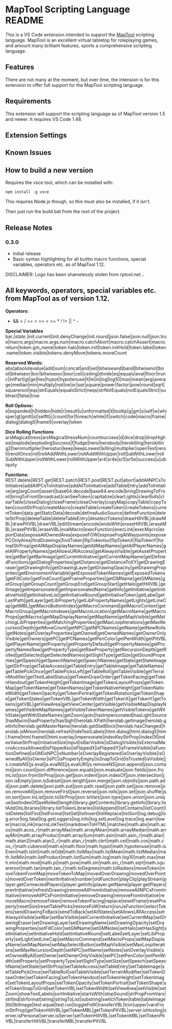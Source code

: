 # MapTool Scripting Language README

This is a VS Code extension intended to support the [MapTool](http://www.rptools.net/toolbox/maptool/) scripting language. 
MapTool is an excellent virtual tabletop for roleplaying games, and amount many brilliant features, sports a comprehensive scripting language. 

## Features

There are not many at the moment, but over time, the intension is for this extension to offer full support for the MapTool scripting language. 

## Requirements

This extension will support the scripting language as of MapTool version 1.5 and newer.
It requires VS Code 1.48.

## Extension Settings



## Known Issues


## How to build a new version
Requires the vsce tool, which can be installed with: 
```
npm install -g vsce
```
This requires Node.js though, so this must also be installed, if it isn't.

Then just run the build.bat from the root of the project.

## Release Notes

### 0.3.0

- Initial release
- Basic syntax highlighting for all builtin macro functions, special variables, operators etc. as of MapTool 1.12. 

DISCLAIMER: Logo has been shamelessly stolen from rptool.net...






## All keywords, operators, special variables etc. from MapTool as of version 1.12. 

**Operators:**
+   &&  =   /   ==  >   >=  <   <=  *   !   !=  ||  ^   -

**Special Variables**
bar.*|state.*|init.current|init.denyChange|init.round|json.false|json.null|json.true|macro.args|macro.args.num|macro.catchAbort|macro.catchAssert|macro.return|token.gm_name|token.halo|token.init|token.initHold|token.label|token.name|token.visible|tokens.denyMove|tokens.moveCount

**Reserved Words:**
abs|absolutevalue|add|sum|concat|and|set|bitwiseand|band|bitwisenot|bnot|bitwiseor|bor|bitwisexor|bxor|ceil|ceiling|divide|eq|equals|eval|floor|trunc|intPart|gt|ge|hex|hypot|hypotenuse|lt|le|ln|log|log10|max|mean|avg|average|median|min|multiply|not|ne|or|sqr|square|power|factor|pow|round|sqrt|squareroot|eqs|strEquals|equalsStrict|neqs|strNotEquals|notEqualsStrict|subtract|false|true

**Roll Options:**
e|expanded|h|hidden|hide|r|result|u|unformatted|t|tooltip|g|gm|s|self|w|whisper|gt|gmtt|st|selftt|c|count|for|foreach|while|if|switch|code|macro|frame|dialog|dialog5|frame5|overlay|token

**Dice Rolling Functions**
arsMagicaStress|arsMagicaStressNum|countsuccess|d|dice|drop|dropHighest|explode|explodingSuccess|f|fudge|hero|herobody|herokilling|herokilling2|heromultiplier|herostun|keep|keepLowest|killing|multiplier|openTest|reroll|rerollOnce|roll|rollAddWithLower|rollAddWithUpper|rollSubWithLower|rollSubWithUpper|rollWithLower|rollWithUpper|sr4|sr4e|sr5|sr5e|success|u|ubiquity

**Functions:**
REST.delete|REST.get|REST.patch|REST.post|REST.put|abort|addAllNPCsToInitiative|addAllPCsToInitiative|addAllToInitiative|addTableEntry|addToInitiative|arg|argCount|assert|base64.decode|base64.encode|bringDrawingToFront|bringToFront|broadcast|canSeeToken|capitalize|clearLights|clearRolls|clearTable|closeDialog|closeFrame|closeOverlay|copyMap|copyTable|copyToken|countStrProp|createMacro|createTable|createToken|createTokens|currentToken|data.getStaticData|decode|defineAudioSource|defineFunction|deleteStrProp|deleteTable|deleteTableEntry|deselectTokens|drawHillVBL|drawMBL|drawPitVBL|drawVBL|editStream|encode|endsWith|eraseHillVBL|eraseMBL|erasePitVBL|eraseVBL|evalMacro|execFunction|execLink|execMacro|exportData|exposeAllOwnedArea|exposeFOW|exposeFogAtWaypoints|exposePCOnlyArea|findDrawings|findToken|flipTokenIso|flipTokenX|flipTokenY|formatStrProp|getAllMapDisplayNames|getAllMapNames|getAllPlayerNames|getAllPropertyNames|getAllowsURIAccess|getAlwaysVisible|getAssetProperties|getBar|getBarImage|getCurrentInitiative|getCurrentMapName|getDefinedFunctions|getDialogProperties|getDistance|getDistanceToXY|getDrawingEraser|getDrawingInfo|getDrawingLayer|getDrawingOpacity|getDrawingProperties|getEnvironmentVariable|getExposedTokenNames|getExposedTokens|getFillColor|getFindCount|getFrameProperties|getGMName|getGMNotes|getGroup|getGroupCount|getGroupEnd|getGroupStart|getHalo|getHillVBL|getImage|getImpersonated|getImpersonatedName|getInfo|getInitiative|getInitiativeHold|getInitiativeList|getInitiativeRound|getInitiativeToken|getLabel|getLastPath|getLayer|getLibProperty|getLibPropertyNames|getLights|getLineCap|getMBL|getMacroButtonIndex|getMacroCommand|getMacroContext|getMacroGroup|getMacroIndexes|getMacroLocation|getMacroName|getMacroProps|getMacros|getMapDisplayName|getMapName|getMapVisible|getMatchingLibProperties|getMatchingProperties|getMaxLoopIterations|getMaxRecursionDepth|getMoveCount|getNPC|getNPCNames|getName|getNewRolls|getNotes|getOverlayProperties|getOwned|getOwnedNames|getOwnerOnlyVisible|getOwners|getPC|getPCNames|getPenColor|getPenWidth|getPitVBL|getPlayerName|getProperty|getPropertyDefault|getPropertyNames|getPropertyNamesRaw|getPropertyType|getRawProperty|getRecursionDepth|getRolled|getSelected|getSelectedNames|getSightType|getSize|getSoundProperties|getSpeech|getSpeechName|getSpeechNames|getState|getStateImage|getStrProp|getTableAccess|getTableEntry|getTableImage|getTableNames|getTablePickOnce|getTablePicksLeft|getTableRoll|getTableVisible|getTerrainModifier|getTextLabelStatus|getTokenDrawOrder|getTokenFacing|getTokenHandout|getTokenHeight|getTokenImage|getTokenLayoutProps|getTokenMap|getTokenName|getTokenNames|getTokenNativeHeight|getTokenNativeWidth|getTokenOpacity|getTokenPortrait|getTokenRotation|getTokenShape|getTokenStates|getTokenVBL|getTokenWidth|getTokenX|getTokenY|getTokens|getVBL|getViewArea|getViewCenter|getVisible|getVisibleMapDisplayNames|getVisibleMapNames|getVisibleTokenNames|getVisibleTokens|getWithState|getWithStateNames|getZoom|goto|hasImpersonated|hasLightSource|hasMacro|hasProperty|hasSight|herolab.XPath|herolab.getImage|herolab.getInfo|herolab.getMasterName|herolab.getStatBlock|herolab.hasChanged|herolab.isMinion|herolab.refresh|hideTextLabels|html.dialog|html.dialog5|html.frame|html.frame5|html.overlay|impersonate|indexKeyStrProp|indexOf|indexValueStrProp|initiativeSize|input|isBarVisible|isDialogVisible|isExternalMacroAccessAllowed|isFlippedIso|isFlippedX|isFlippedY|isFrameVisible|isFunctionDefined|isGM|isNPC|isNumber|sOverlayRegistered|isOverlayVisible|isOwnedByAll|isOwner|isPC|isPropertyEmpty|isSnapToGrid|isTrusted|isVisible|js.createNS|js.eval|js.evalNS|js.evalURI|js.removeNS|json.append|json.contains|json.count|json.difference|json.equals|json.evaluate|json.fields|json.fromList|json.fromStrProp|json.get|json.indent|json.indexOf|json.intersection|json.isEmpty|json.isSubset|json.length|json.merge|json.objrolls|json.path.add|json.path.delete|json.path.put|json.path.read|json.path.set|json.remove|json.removeAll|json.removeFirst|json.reverse|json.rolls|json.set|json.shuffle|json.sort|json.toList|json.toStrProp|json.toVars|json.type|json.union|json.unique|lastIndexOf|lastRolled|length|library.getContents|library.getInfo|library.listAddOnLibraries|library.listTokenLibraries|listAppend|listContains|listCount|listDelete|listFind|listFormat|listGet|listInsert|listReplace|listSort|log.debug|log.error|log.fatal|log.getLoggers|log.info|log.setLevel|log.trace|log.warn|lower|macroLink|macroLinkText|markdownToHTML|matches|math.abs|math.acos|math.acos_r|math.arrayMax|math.arrayMean|math.arrayMedian|math.arrayMin|math.arrayProduct|math.arraySum|math.asin|math.asin_r|math.atan|math.atan2|math.atan2_r|math.atan_r|math.cbrt|math.ceil|math.cos|math.cos_r|math.cuberoot|math.e|math.floor|math.hypot|math.hypotenuse|math.isEven|math.isInt|math.isOdd|math.listMax|math.listMean|math.listMedian|math.listMin|math.listProduct|math.listSum|math.log|math.log10|math.max|math.min|math.mod|math.pi|math.pow|math.sin|math.sin_r|math.sqrt|math.squareroot|math.tan|math.tan_r|math.toDegrees|math.toRadians|moveToken|moveTokenFromMap|moveTokenToMap|movedOverDrawing|movedOverPoints|movedOverToken|nextInitiative|number|oldFunction|playClip|playStream|player.getConnectedPlayers|player.getInfo|player.getName|player.getPlayers|prevInitiative|refreshDrawing|removeAllFromInitiative|removeAllNPCsFromInitiative|removeAllPCsFromInitiative|removeDrawing|removeFromInitiative|removeMacro|removeToken|removeTokenFacing|replace|resetFrame|resetProperty|resetSize|resetTablePicks|restoreFoW|return|runJsFunction|selectTokens|sendDrawingToBack|sendToBack|setAllStates|setAllowsURIAccess|setAlwaysVisible|setBar|setBarVisible|setCurrentInitiative|setCurrentMap|setDrawingEraser|setDrawingLayer|setDrawingName|setDrawingOpacity|setDrawingProperties|setFillColor|setGMName|setGMNotes|setHalo|setHasSight|setInitiative|setInitiativeHold|setInitiativeRound|setLabel|setLayer|setLibProperty|setLight|setLineCap|setMacroCommand|setMacroProps|setMapDisplayName|setMapName|setMapSelectButton|setMapVisible|setMaxLoopIterations|setMaxRecursionDepth|setNPC|setName|setNotes|setOverlayVisible|setOwnedByAll|setOwner|setOwnerOnlyVisible|setPC|setPenColor|setPenWidth|setProperty|setPropertyType|setSightType|setSize|setSpeech|setSpeechName|setState|setStrProp|setTableAccess|setTableEntry|setTableImage|setTablePickOnce|setTableRoll|setTableVisible|setTerrainModifier|setTokenDrawOrder|setTokenFacing|setTokenHandout|setTokenHeight|setTokenImage|setTokenLayoutProps|setTokenOpacity|setTokenPortrait|setTokenShape|setTokenSnapToGrid|setTokenVBL|setTokenWidth|setViewArea|setVisible|setZoom|showTextLabels|sortInitiative|startsWith|stopSound|strPropFromVars|strfind|strformat|string|stringToList|substring|switchToken|table|tableImage|tbl|tblImage|test.equal|test.run|toggleFoW|transferVBL|trim|upper|varsFromStrProp|getTokenHillVBL|getTokenMBL|getTokenPitVBL|server.isHosting|server.isPersonal|server.isServer|setTokenHillVBL|setTokenMBL|setTokenPitVBL|transferHillVBL|transferMBL|transferPitVBL
